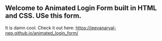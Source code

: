 ## Welcome to Animated Login Form built in HTML and CSS. USe this form.
It is damn cool. 
Check it out here: https://jeevanaryal-nep.github.io/animated_login_form/


